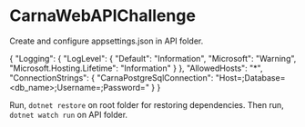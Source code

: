 # CarnaWebAPIChallenge

Create and configure appsettings.json in API folder.

{
  "Logging": {
    "LogLevel": {
      "Default": "Information",
      "Microsoft": "Warning",
      "Microsoft.Hosting.Lifetime": "Information"
    }
  },
  "AllowedHosts": "*",
  "ConnectionStrings": {
    "CarnaPostgreSqlConnection": "Host=<hostname>;Database=<db_name>;Username=<username>;Password=<password>"
  }
}
 
 
 Run, `dotnet restore` on root folder for restoring dependencies.
 Then run, `dotnet watch run` on API folder.


